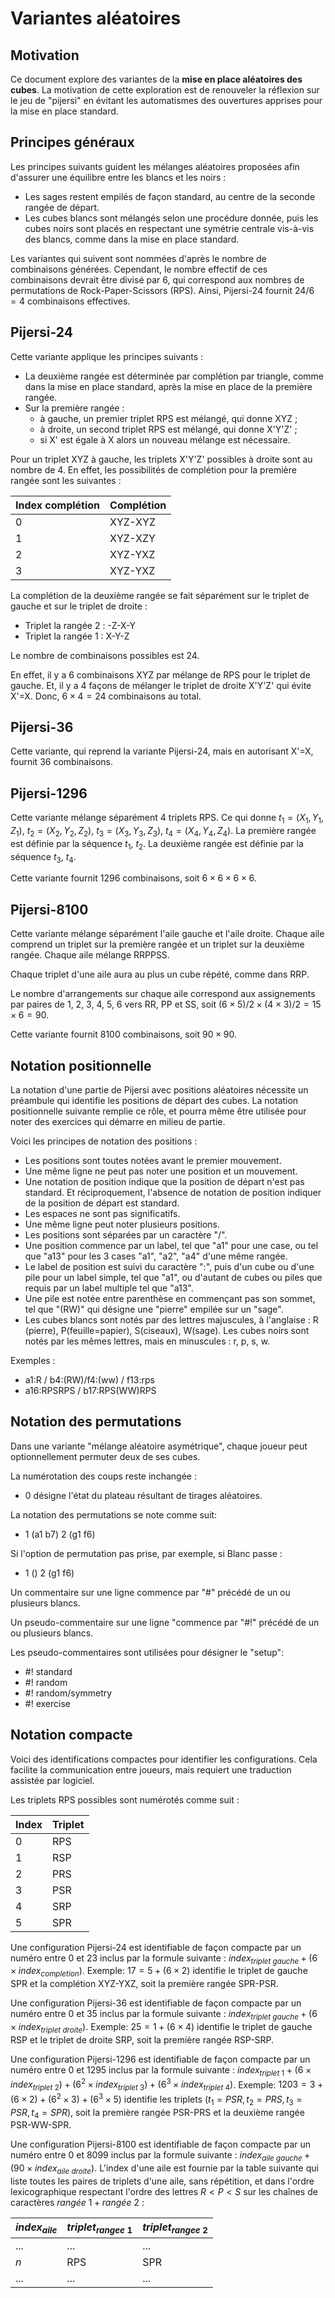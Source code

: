 # Variantes aléatoires

## Motivation

Ce document explore des variantes de la **mise en place aléatoires des cubes**. La motivation de cette exploration est de renouveler la réflexion sur le jeu de "pijersi" en évitant les automatismes des ouvertures apprises pour la mise en place standard.

## Principes généraux

Les principes suivants guident les mélanges aléatoires proposées afin d'assurer une équilibre entre les blancs et les noirs :

- Les sages restent empilés de façon standard, au centre de la seconde rangée de départ.
- Les cubes blancs sont mélangés selon une procédure donnée, puis les cubes noirs sont placés en respectant une symétrie centrale vis-à-vis des blancs, comme dans la mise en place standard.

Les variantes qui suivent sont nommées d'après le nombre de combinaisons générées. Cependant, le nombre effectif de ces combinaisons devrait être divisé par 6, qui correspond aux nombres de permutations de Rock-Paper-Scissors (RPS). Ainsi, Pijersi-24 fournit $24/6=4$ combinaisons effectives.

## Pijersi-24

Cette variante applique les principes suivants :

- La deuxième rangée est déterminée par complétion par triangle, comme dans la mise en place standard, après la mise en place de la première rangée.
- Sur la première rangée : 
  - à gauche, un premier triplet RPS est mélangé, qui donne XYZ ; 
  - à droite, un second triplet RPS est mélangé, qui donne X'Y'Z' ;
  - si X' est égale à X alors un nouveau mélange est nécessaire.


Pour un triplet XYZ à gauche, les triplets X'Y'Z' possibles à droite sont au nombre de 4. En effet, les possibilités de complétion pour la première rangée sont les suivantes :

| Index complétion | Complétion |
| ---------------- | ---------- |
| 0                | XYZ-XYZ    |
| 1                | XYZ-XZY    |
| 2                | XYZ-YXZ    |
| 3                | XYZ-YXZ    |

La complétion de la deuxième rangée se fait séparément sur le triplet de gauche et sur le triplet de droite :

- Triplet la rangée 2 : -Z-X-Y
- Triplet la rangée 1 : X-Y-Z

Le nombre de combinaisons possibles est $24$.

En effet, il y a 6 combinaisons XYZ par mélange de RPS pour le triplet de gauche. Et, il y a 4 façons de mélanger le triplet de droite X'Y'Z' qui évite X'=X. Donc, $6\times 4 = 24$ combinaisons au total.

## Pijersi-36

Cette variante, qui reprend la variante Pijersi-24, mais en autorisant X'=X, fournit $36$ combinaisons.

## Pijersi-1296
Cette variante mélange séparément 4 triplets RPS. Ce qui donne $t_1=(X_1, Y_1, Z_1)$, $t_2=(X_2, Y_2, Z_2)$, $t_3=(X_3, Y_3, Z_3)$, $t_4=(X_4, Y_4, Z_4)$. La première rangée est définie par la séquence $t_1$, $t_2$. La deuxième rangée est définie par la séquence $t_3$, $t_4$.

Cette variante fournit $1296$ combinaisons, soit $6 \times 6 \times 6 \times 6$.

## Pijersi-8100
Cette variante mélange séparément l'aile gauche et l'aile droite. Chaque aile comprend un triplet sur la première rangée et un triplet sur la deuxième rangée. Chaque aile mélange RRPPSS.

Chaque triplet d'une aile aura au plus un cube répété, comme dans RRP.

Le nombre d'arrangements sur chaque aile correspond aux assignements par paires de 1, 2, 3, 4, 5, 6 vers RR, PP et SS, soit $(6\times 5)/2 \times (4\times 3)/2 = 15\times 6 = 90$. 

Cette variante fournit $8100$ combinaisons, soit $90\times 90$.

## Notation positionnelle

La notation d'une partie de Pijersi avec positions aléatoires nécessite un préambule qui identifie les positions de départ des cubes. La notation positionnelle suivante remplie ce rôle, et pourra même être utilisée pour noter des exercices qui démarre en milieu de partie.

Voici les principes de notation des positions :

- Les positions sont toutes notées avant le premier mouvement.
- Une même ligne ne peut pas noter une position et un mouvement.
- Une notation de position indique que la position de départ n'est pas standard. Et réciproquement, l'absence de notation de position indiquer de la position de départ est standard.
- Les espaces ne sont pas significatifs. 
- Une même ligne peut noter plusieurs positions.
- Les positions sont séparées par un caractère "/".
- Une position commence par un label, tel que "a1" pour une case, ou tel que  "a13" pour les 3 cases "a1", "a2", "a4" d'une même rangée.
- Le label de position est suivi du caractère ":", puis d'un cube ou d'une pile pour un label simple, tel que "a1", ou d'autant de cubes ou piles que requis par un label multiple tel que "a13".
- Une pile est notée entre parenthèse en commençant pas son sommet, tel que "(RW)" qui désigne une "pierre" empilée sur un "sage".
- Les cubes blancs sont notés par des lettres majuscules, à l'anglaise : R (pierre), P(feuille=papier), S(ciseaux), W(sage). Les cubes noirs sont notés par les mêmes lettres, mais en minuscules : r, p, s, w.

Exemples :

-  a1:R  / b4:(RW)/f4:(ww)   / f13:rps
- a16:RPSRPS / b17:RPS(WW)RPS

## Notation des permutations

Dans une variante "mélange aléatoire asymétrique", chaque joueur peut optionnellement permuter deux de ses cubes. 

La numérotation des coups reste inchangée :

- 0 désigne l'état du plateau résultant de tirages aléatoires.

La notation des permutations se note comme suit:

- 1 (a1 b7)      2 (g1 f6)

Si l'option de permutation pas prise, par exemple, si Blanc passe :
- 1 ()              2 (g1 f6)

Un commentaire  sur une ligne commence par "#" précédé de un ou plusieurs blancs.

Un pseudo-commentaire sur une ligne "commence par "#!" précédé de un ou plusieurs blancs.

Les pseudo-commentaires sont utilisées pour désigner le "setup":

- #! standard
- #! random
- #! random/symmetry
- #! exercise

## Notation compacte

Voici des identifications compactes pour identifier les configurations. Cela facilite la communication entre joueurs, mais requiert une traduction assistée par logiciel.

Les triplets RPS possibles sont numérotés comme suit :

| Index | Triplet |
| ----- | ------- |
| 0     | RPS     |
| 1     | RSP     |
| 2     | PRS     |
| 3     | PSR     |
| 4     | SRP     |
| 5     | SPR     |

Une configuration Pijersi-24 est identifiable de façon compacte par un numéro entre 0 et 23 inclus par la formule suivante : $index_{triplet\ gauche} + ( 6 \times index_{completion} )$. Exemple: $17 = 5 + (6 \times 2)$ identifie le triplet de gauche SPR et la complétion XYZ-YXZ, soit la première rangée SPR-PSR.

Une configuration Pijersi-36 est identifiable de façon compacte par un numéro entre 0 et 35 inclus par la formule suivante : $index_{triplet\ gauche} + (6 \times index_{triplet\ droite} )$. Exemple: $25 = 1 + (6 \times 4)$ identifie le triplet  de gauche RSP et le triplet de droite SRP, soit la première rangée RSP-SRP.

Une configuration Pijersi-1296 est identifiable de façon compacte par un numéro entre 0 et 1295 inclus par la formule suivante : $index_{triplet\ 1} + ( 6 \times index_{triplet\ 2} ) + ( 6^2 \times index_{triplet\ 3} ) + ( 6^3 \times index_{triplet\ 4} )$. Exemple: $1203 = 3 + (6 \times 2) + (6^2 \times 3)+ (6^3 \times 5)$ identifie les triplets  $(t_1=PSR, t_2=PRS, t_3=PSR, t_4=SPR)$, soit la première rangée PSR-PRS et la deuxième rangée PSR-WW-SPR.

Une configuration Pijersi-8100 est identifiable de façon compacte par un numéro entre 0 et 8099 inclus par la formule suivante : $index_{aile\ gauche} + (90 \times index_{aile\ droite})$. L'index d'une aile est fournie par la table suivante qui liste toutes les paires de triplets d'une aile, sans répétition, et dans l'ordre lexicographique respectant l'ordre des lettres $R < P < S$ sur les chaînes de caractères $rangée\ 1 + rangée\ 2$ :

| $index_{aile}$ | $triplet_{rangee\ 1}$ | $triplet_{rangee\ 2}$ |
| -------------- | --------------------- | --------------------- |
| $...$          | $...$                 | $...$                 |
| $n$            | RPS                   | SPR                   |
| $...$          | $...$                 | $...$                 |
